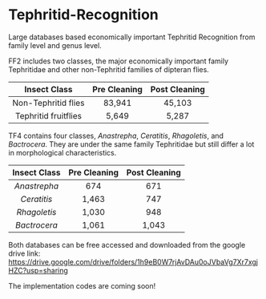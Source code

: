 # Tephritid-Recognition
Large databases based economically important Tephritid Recognition from family level and genus level.

FF2 includes two classes, the major economically important family Tephritidae and other non-Tephritid families of dipteran flies.  

| Insect Class | Pre Cleaning | Post Cleaning |
|:---:|:---:|:---:|
|Non-Tephritid flies | 83,941 | 45,103 |
|Tephritid fruitflies | 5,649 | 5,287 |

TF4 contains four classes, *Anastrepha*, *Ceratitis*, *Rhagoletis*, and *Bactrocera*. They are under the same family Tephritidae but still differ a lot in morphological characteristics.

| Insect Class | Pre Cleaning | Post Cleaning |
|:---:|:---:|:---:|
| *Anastrepha* | 674 | 671 | 
| *Ceratitis* | 1,463 | 747 |
| *Rhagoletis* | 1,030 | 948 |
| *Bactrocera* | 1,061 | 1,043 |

Both databases can be free accessed and downloaded from the google drive link: https://drive.google.com/drive/folders/1h9eB0W7rjAvDAu0oJVbaVg7Xr7xgjHZC?usp=sharing

The implementation codes are coming soon!
